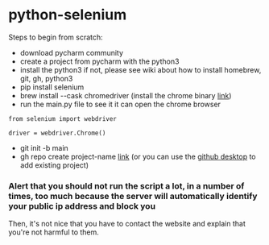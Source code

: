 # python-selenium

Steps to begin from scratch:

- download pycharm community
- create a project from pycharm with the python3
- install the python3 if not, please see wiki about how to install homebrew, git, gh, python3 
- pip install selenium
- brew install --cask chromedriver (install the chrome binary [link](https://gist.github.com/derhuerst/1b15ff4652a867391f03))
- run the main.py file to see it it can open the chrome browser

```
from selenium import webdriver

driver = webdriver.Chrome()

```

- git init -b main
- gh repo create project-name [link](https://docs.github.com/en/github/importing-your-projects-to-github/importing-source-code-to-github/adding-an-existing-project-to-github-using-the-command-line#adding-a-project-to-github-with-github-cli)
(or you can use the [github desktop](https://docs.github.com/en/desktop/contributing-and-collaborating-using-github-desktop/adding-and-cloning-repositories/adding-an-existing-project-to-github-using-github-desktop) to add existing project)
### Alert that you should not run the script a lot, in a number of times, too much because the server will automatically identify your public ip address and block you
Then, it's not nice that you have to contact the website and explain that you're not harmful to them. 









